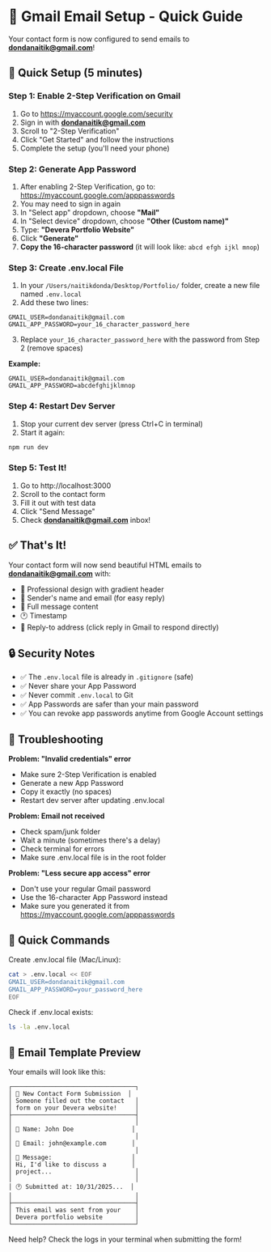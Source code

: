 # 📧 Gmail Email Setup - Quick Guide

Your contact form is now configured to send emails to **dondanaitik@gmail.com**!

## 🚀 Quick Setup (5 minutes)

### Step 1: Enable 2-Step Verification on Gmail

1. Go to https://myaccount.google.com/security
2. Sign in with **dondanaitik@gmail.com**
3. Scroll to "2-Step Verification"
4. Click "Get Started" and follow the instructions
5. Complete the setup (you'll need your phone)

### Step 2: Generate App Password

1. After enabling 2-Step Verification, go to: https://myaccount.google.com/apppasswords
2. You may need to sign in again
3. In "Select app" dropdown, choose **"Mail"**
4. In "Select device" dropdown, choose **"Other (Custom name)"**
5. Type: **"Devera Portfolio Website"**
6. Click **"Generate"**
7. **Copy the 16-character password** (it will look like: `abcd efgh ijkl mnop`)

### Step 3: Create .env.local File

1. In your `/Users/naitikdonda/Desktop/Portfolio/` folder, create a new file named `.env.local`
2. Add these two lines:

```env
GMAIL_USER=dondanaitik@gmail.com
GMAIL_APP_PASSWORD=your_16_character_password_here
```

3. Replace `your_16_character_password_here` with the password from Step 2 (remove spaces)

**Example:**
```env
GMAIL_USER=dondanaitik@gmail.com
GMAIL_APP_PASSWORD=abcdefghijklmnop
```

### Step 4: Restart Dev Server

1. Stop your current dev server (press Ctrl+C in terminal)
2. Start it again:
```bash
npm run dev
```

### Step 5: Test It!

1. Go to http://localhost:3000
2. Scroll to the contact form
3. Fill it out with test data
4. Click "Send Message"
5. Check **dondanaitik@gmail.com** inbox!

## ✅ That's It!

Your contact form will now send beautiful HTML emails to **dondanaitik@gmail.com** with:
- 🎨 Professional design with gradient header
- 👤 Sender's name and email (for easy reply)
- 💬 Full message content
- 🕐 Timestamp
- 📧 Reply-to address (click reply in Gmail to respond directly)

## 🔒 Security Notes

- ✅ The `.env.local` file is already in `.gitignore` (safe)
- ✅ Never share your App Password
- ✅ Never commit `.env.local` to Git
- ✅ App Passwords are safer than your main password
- ✅ You can revoke app passwords anytime from Google Account settings

## 🐛 Troubleshooting

**Problem: "Invalid credentials" error**
- Make sure 2-Step Verification is enabled
- Generate a new App Password
- Copy it exactly (no spaces)
- Restart dev server after updating .env.local

**Problem: Email not received**
- Check spam/junk folder
- Wait a minute (sometimes there's a delay)
- Check terminal for errors
- Make sure .env.local file is in the root folder

**Problem: "Less secure app access" error**
- Don't use your regular Gmail password
- Use the 16-character App Password instead
- Make sure you generated it from https://myaccount.google.com/apppasswords

## 📝 Quick Commands

Create .env.local file (Mac/Linux):
```bash
cat > .env.local << EOF
GMAIL_USER=dondanaitik@gmail.com
GMAIL_APP_PASSWORD=your_password_here
EOF
```

Check if .env.local exists:
```bash
ls -la .env.local
```

## 🎉 Email Template Preview

Your emails will look like this:

```
┌──────────────────────────────────┐
│ 🎉 New Contact Form Submission  │
│ Someone filled out the contact   │
│ form on your Devera website!     │
├──────────────────────────────────┤
│                                  │
│ 👤 Name: John Doe                │
│                                  │
│ 📧 Email: john@example.com       │
│                                  │
│ 💬 Message:                      │
│ Hi, I'd like to discuss a       │
│ project...                       │
│                                  │
│ 🕐 Submitted at: 10/31/2025...  │
│                                  │
├──────────────────────────────────┤
│ This email was sent from your    │
│ Devera portfolio website         │
└──────────────────────────────────┘
```

Need help? Check the logs in your terminal when submitting the form!
